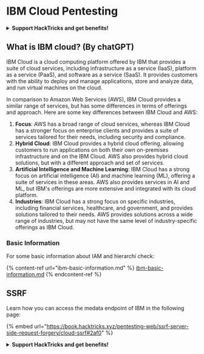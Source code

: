 # IBM Cloud Pentesting

<details>

<summary><strong>Support HackTricks and get benefits!</strong></summary>

* If you want to see your **company advertised in HackTricks** or if you want access to the **latest version of the PEASS or download HackTricks in PDF** Check the [**SUBSCRIPTION PLANS**](https://github.com/sponsors/carlospolop)!
* Get the [**official PEASS & HackTricks swag**](https://peass.creator-spring.com)
* Discover [**The PEASS Family**](https://opensea.io/collection/the-peass-family), our collection of exclusive [**NFTs**](https://opensea.io/collection/the-peass-family)
* **Join the** 💬 [**Discord group**](https://discord.gg/hRep4RUj7f) or the [**telegram group**](https://t.me/peass) or **follow** me on **Twitter** 🐦 [**@carlospolopm**](https://twitter.com/carlospolopm)**.**
* **Share your hacking tricks by submitting PRs to the** [**HackTricks**](https://github.com/carlospolop/hacktricks) and [**HackTricks Cloud**](https://github.com/carlospolop/hacktricks-cloud) github repos.

</details>

## What is IBM cloud? (By chatGPT)

IBM Cloud is a cloud computing platform offered by IBM that provides a suite of cloud services, including infrastructure as a service (IaaS), platform as a service (PaaS), and software as a service (SaaS). It provides customers with the ability to deploy and manage applications, store and analyze data, and run virtual machines on the cloud.

In comparison to Amazon Web Services (AWS), IBM Cloud provides a similar range of services, but has some differences in terms of offerings and approach. Here are some key differences between IBM Cloud and AWS:

1. **Focus**: AWS has a broad range of cloud services, whereas IBM Cloud has a stronger focus on enterprise clients and provides a suite of services tailored for their needs, including security and compliance.
2. **Hybrid Cloud**: IBM Cloud provides a hybrid cloud offering, allowing customers to run applications on both their own on-premises infrastructure and on the IBM Cloud. AWS also provides hybrid cloud solutions, but with a different approach and set of services.
3. **Artificial Intelligence and Machine Learning**: IBM Cloud has a strong focus on artificial intelligence (AI) and machine learning (ML), offering a suite of services in these areas. AWS also provides services in AI and ML, but IBM's offerings are more extensive and integrated with its cloud platform.
4. **Industries**: IBM Cloud has a strong focus on specific industries, including financial services, healthcare, and government, and provides solutions tailored to their needs. AWS provides solutions across a wide range of industries, but may not have the same level of industry-specific offerings as IBM Cloud.

### Basic Information

For some basic information about IAM and hierarchi check:

{% content-ref url="ibm-basic-information.md" %}
[ibm-basic-information.md](ibm-basic-information.md)
{% endcontent-ref %}

## SSRF

Learn how you can access the medata endpoint of IBM in the following page:

{% embed url="https://book.hacktricks.xyz/pentesting-web/ssrf-server-side-request-forgery/cloud-ssrf#2af0" %}



<details>

<summary><strong>Support HackTricks and get benefits!</strong></summary>

* If you want to see your **company advertised in HackTricks** or if you want access to the **latest version of the PEASS or download HackTricks in PDF** Check the [**SUBSCRIPTION PLANS**](https://github.com/sponsors/carlospolop)!
* Get the [**official PEASS & HackTricks swag**](https://peass.creator-spring.com)
* Discover [**The PEASS Family**](https://opensea.io/collection/the-peass-family), our collection of exclusive [**NFTs**](https://opensea.io/collection/the-peass-family)
* **Join the** 💬 [**Discord group**](https://discord.gg/hRep4RUj7f) or the [**telegram group**](https://t.me/peass) or **follow** me on **Twitter** 🐦 [**@carlospolopm**](https://twitter.com/carlospolopm)**.**
* **Share your hacking tricks by submitting PRs to the** [**HackTricks**](https://github.com/carlospolop/hacktricks) and [**HackTricks Cloud**](https://github.com/carlospolop/hacktricks-cloud) github repos.

</details>
